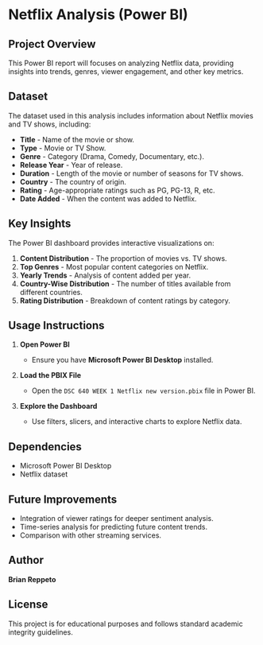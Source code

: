# Netflix Analysis (Power BI)

## Project Overview
This Power BI report will focuses on analyzing Netflix data, providing insights into trends, genres, viewer engagement, and other key metrics.

## Dataset
The dataset used in this analysis includes information about Netflix movies and TV shows, including:
- **Title** - Name of the movie or show.
- **Type** - Movie or TV Show.
- **Genre** - Category (Drama, Comedy, Documentary, etc.).
- **Release Year** - Year of release.
- **Duration** - Length of the movie or number of seasons for TV shows.
- **Country** - The country of origin.
- **Rating** - Age-appropriate ratings such as PG, PG-13, R, etc.
- **Date Added** - When the content was added to Netflix.

## Key Insights
The Power BI dashboard provides interactive visualizations on:
1. **Content Distribution** - The proportion of movies vs. TV shows.
2. **Top Genres** - Most popular content categories on Netflix.
3. **Yearly Trends** - Analysis of content added per year.
4. **Country-Wise Distribution** - The number of titles available from different countries.
5. **Rating Distribution** - Breakdown of content ratings by category.

## Usage Instructions
1. **Open Power BI**  
   - Ensure you have **Microsoft Power BI Desktop** installed.

2. **Load the PBIX File**  
   - Open the `DSC 640 WEEK 1 Netflix new version.pbix` file in Power BI.

3. **Explore the Dashboard**  
   - Use filters, slicers, and interactive charts to explore Netflix data.

## Dependencies
- Microsoft Power BI Desktop
- Netflix dataset

## Future Improvements
- Integration of viewer ratings for deeper sentiment analysis.
- Time-series analysis for predicting future content trends.
- Comparison with other streaming services.

## Author
**Brian Reppeto**  


## License
This project is for educational purposes and follows standard academic integrity guidelines.

